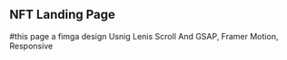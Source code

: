 ## NFT Landing Page
#this page a fimga design Usnig Lenis Scroll And GSAP, Framer Motion, Responsive 
